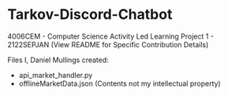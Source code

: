 # Tarkov-Discord-Chatbot
4006CEM - Computer Science Activity Led Learning Project 1 - 2122SEPJAN (View README for Specific Contribution Details)

Files I, Daniel Mullings created:
- api_market_handler.py
- offlineMarketData.json (Contents not my intellectual property)
